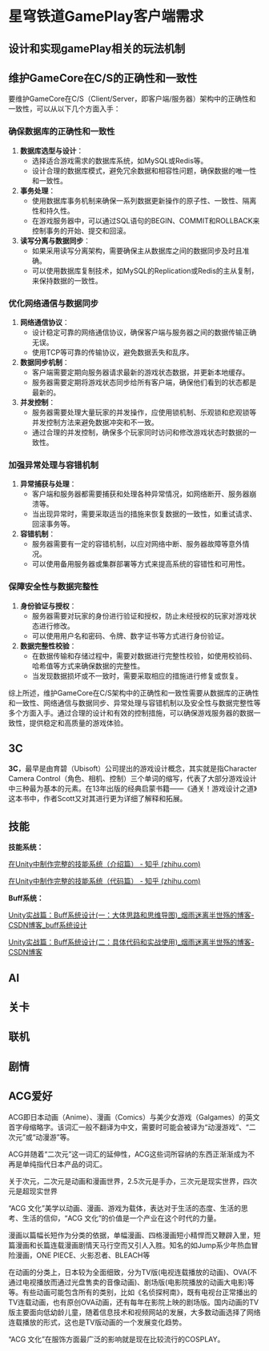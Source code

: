 # 星穹铁道GamePlay客户端需求

## 设计和实现gamePlay相关的玩法机制

## 维护GameCore在C/S的正确性和一致性

要维护GameCore在C/S（Client/Server，即客户端/服务器）架构中的正确性和一致性，可以从以下几个方面入手：

### 确保数据库的正确性和一致性

1. **数据库选型与设计**：
   - 选择适合游戏需求的数据库系统，如MySQL或Redis等。
   - 设计合理的数据库模式，避免冗余数据和相容性问题，确保数据的唯一性和一致性。
2. **事务处理**：
   - 使用数据库事务机制来确保一系列数据更新操作的原子性、一致性、隔离性和持久性。
   - 在游戏服务器中，可以通过SQL语句的BEGIN、COMMIT和ROLLBACK来控制事务的开始、提交和回滚。
3. **读写分离与数据同步**：
   - 如果采用读写分离架构，需要确保主从数据库之间的数据同步及时且准确。
   - 可以使用数据库复制技术，如MySQL的Replication或Redis的主从复制，来保持数据的一致性。

### 优化网络通信与数据同步

1. **网络通信协议**：
   - 设计稳定可靠的网络通信协议，确保客户端与服务器之间的数据传输正确无误。
   - 使用TCP等可靠的传输协议，避免数据丢失和乱序。
2. **数据同步机制**：
   - 客户端需要定期向服务器请求最新的游戏状态数据，并更新本地缓存。
   - 服务器需要定期将游戏状态同步给所有客户端，确保他们看到的状态都是最新的。
3. **并发控制**：
   - 服务器需要处理大量玩家的并发操作，应使用锁机制、乐观锁和悲观锁等并发控制方法来避免数据冲突和不一致。
   - 通过合理的并发控制，确保多个玩家同时访问和修改游戏状态时数据的一致性。

### 加强异常处理与容错机制

1. **异常捕获与处理**：
   - 客户端和服务器都需要捕获和处理各种异常情况，如网络断开、服务器崩溃等。
   - 当出现异常时，需要采取适当的措施来恢复数据的一致性，如重试请求、回滚事务等。
2. **容错机制**：
   - 服务器需要有一定的容错机制，以应对网络中断、服务器故障等意外情况。
   - 可以使用备用服务器或集群部署等方式来提高系统的容错性和可用性。

### 保障安全性与数据完整性

1. **身份验证与授权**：
   - 服务器需要对玩家的身份进行验证和授权，防止未经授权的玩家对游戏状态进行修改。
   - 可以使用用户名和密码、令牌、数字证书等方式进行身份验证。
2. **数据完整性校验**：
   - 在数据传输和存储过程中，需要对数据进行完整性校验，如使用校验码、哈希值等方式来确保数据的完整性。
   - 当发现数据损坏或不一致时，需要采取相应的措施进行修复或恢复。

综上所述，维护GameCore在C/S架构中的正确性和一致性需要从数据库的正确性和一致性、网络通信与数据同步、异常处理与容错机制以及安全性与数据完整性等多个方面入手。通过合理的设计和有效的控制措施，可以确保游戏服务器的数据一致性，提供稳定和高质量的游戏体验。

## 3C

**3C**，最早是由育碧（Ubisoft）公司提出的游戏设计概念，其实就是指Character Camera Control（角色、相机、控制）三个单词的缩写，代表了大部分游戏设计中三种最为基本的元素。在13年出版的经典启蒙书籍——《通关！游戏设计之道》这本书中，作者Scott又对其进行更为详细了解释和拓展。

## 技能

**技能系统：**

[在Unity中制作完整的技能系统（介绍篇） - 知乎 (zhihu.com)](https://zhuanlan.zhihu.com/p/513705768)

[在Unity中制作完整的技能系统（代码篇） - 知乎 (zhihu.com)](https://zhuanlan.zhihu.com/p/513964050)

**Buff系统：**

[Unity实战篇：Buff系统设计(一：大体思路和思维导图)_烟雨迷离半世殇的博客-CSDN博客_buff系统设计](https://blog.csdn.net/qq_15020543/article/details/87824522)

[Unity实战篇：Buff系统设计(二：具体代码和实战使用)_烟雨迷离半世殇的博客-CSDN博客](https://blog.csdn.net/qq_15020543/article/details/87826009)

## AI

## 关卡

## 联机

## 剧情

## ACG爱好

ACG即日本动画（Anime）、漫画（Comics）与美少女游戏（Galgames）的英文首字母缩略字。该词汇一般不翻译为中文，需要时可能会被译为“动漫游戏”、“二次元”或“动漫游”等。

ACG并随着“二次元”这一词汇的延伸性，ACG这些词所容纳的东西正渐渐成为不再是单纯指代日本产品的词汇。

关于次元，二次元是动画和漫画世界，2.5次元是手办，三次元是现实世界，四次元是超现实世界

“ACG 文化”美学以动画、漫画、游戏为载体，表达对于生活的态度、生活的思考、生活的信仰，“ACG 文化”的价值是一个产业在这个时代的力量。

漫画以篇幅长短作为分类的依据，单幅漫画、四格漫画短小精悍而又鞭辟入里，短篇漫画和长篇连载漫画剧情天马行空而又引人入胜。知名的如Jump系少年热血冒险漫画，ONE PIECE、火影忍者、BLEACH等

在动画的分类上，日本较为全面细致，分为TV版(电视连载播放的动画)、OVA(不通过电视播放而通过光盘售卖的音像动画)、剧场版(电影院播放的动画大电影)等等。有些动画可能包含所有的类别，比如《名侦探柯南》，既有电视台正常播出的TV连载动画，也有原创OVA动画，还有每年在影院上映的剧场版。国内动画的TV版主要面向低幼龄儿童，随着信息技术和视频网站的发展，大多数动画选择了网络连载播放的形式，这也是TV版动画的一个发展变化趋势。

“ACG 文化”在服饰方面最广泛的影响就是现在比较流行的COSPLAY。